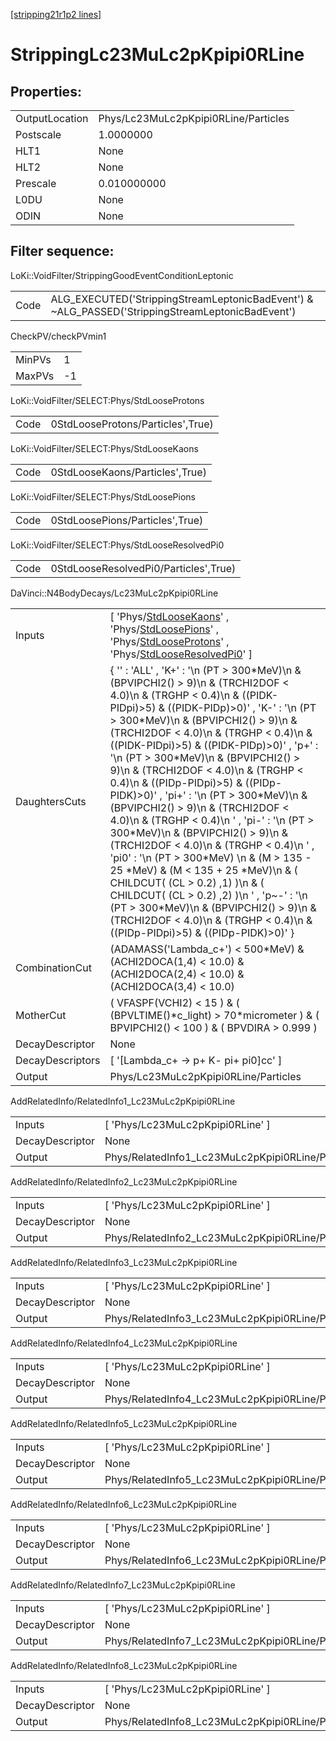 [[stripping21r1p2 lines]](./stripping21r1p2-index)

# StrippingLc23MuLc2pKpipi0RLine

## Properties:

|                |                                      |
|----------------|--------------------------------------|
| OutputLocation | Phys/Lc23MuLc2pKpipi0RLine/Particles |
| Postscale      | 1.0000000                            |
| HLT1           | None                                 |
| HLT2           | None                                 |
| Prescale       | 0.010000000                          |
| L0DU           | None                                 |
| ODIN           | None                                 |

## Filter sequence:

LoKi::VoidFilter/StrippingGoodEventConditionLeptonic

|      |                                                                                                  |
|------|--------------------------------------------------------------------------------------------------|
| Code | ALG_EXECUTED('StrippingStreamLeptonicBadEvent') & ~ALG_PASSED('StrippingStreamLeptonicBadEvent') |

CheckPV/checkPVmin1

|        |     |
|--------|-----|
| MinPVs | 1   |
| MaxPVs | -1  |

LoKi::VoidFilter/SELECT:Phys/StdLooseProtons

|      |                                   |
|------|-----------------------------------|
| Code | 0StdLooseProtons/Particles',True) |

LoKi::VoidFilter/SELECT:Phys/StdLooseKaons

|      |                                 |
|------|---------------------------------|
| Code | 0StdLooseKaons/Particles',True) |

LoKi::VoidFilter/SELECT:Phys/StdLoosePions

|      |                                 |
|------|---------------------------------|
| Code | 0StdLoosePions/Particles',True) |

LoKi::VoidFilter/SELECT:Phys/StdLooseResolvedPi0

|      |                                       |
|------|---------------------------------------|
| Code | 0StdLooseResolvedPi0/Particles',True) |

DaVinci::N4BodyDecays/Lc23MuLc2pKpipi0RLine

|                  |                                                                                                                                                                                                                                                                                                                                                                                                                                                                                                                                                                                                                                                                                                                                                                                                                                                                                                                                                       |
|------------------|-------------------------------------------------------------------------------------------------------------------------------------------------------------------------------------------------------------------------------------------------------------------------------------------------------------------------------------------------------------------------------------------------------------------------------------------------------------------------------------------------------------------------------------------------------------------------------------------------------------------------------------------------------------------------------------------------------------------------------------------------------------------------------------------------------------------------------------------------------------------------------------------------------------------------------------------------------|
| Inputs           | [ 'Phys/[StdLooseKaons](./stripping21r1p2-commonparticles-stdloosekaons)' , 'Phys/[StdLoosePions](./stripping21r1p2-commonparticles-stdloosepions)' , 'Phys/[StdLooseProtons](./stripping21r1p2-commonparticles-stdlooseprotons)' , 'Phys/[StdLooseResolvedPi0](./stripping21r1p2-commonparticles-stdlooseresolvedpi0)' ]                                                                                                                                                                                                                                                                                                                                                                                                                                                                                                                                                                                                                           |
| DaughtersCuts    | { '' : 'ALL' , 'K+' : '\n (PT \> 300\*MeV)\n & (BPVIPCHI2() \> 9)\n & (TRCHI2DOF \< 4.0)\n & (TRGHP \< 0.4)\n & ((PIDK-PIDpi)\>5) & ((PIDK-PIDp)\>0)' , 'K-' : '\n (PT \> 300\*MeV)\n & (BPVIPCHI2() \> 9)\n & (TRCHI2DOF \< 4.0)\n & (TRGHP \< 0.4)\n & ((PIDK-PIDpi)\>5) & ((PIDK-PIDp)\>0)' , 'p+' : '\n (PT \> 300\*MeV)\n & (BPVIPCHI2() \> 9)\n & (TRCHI2DOF \< 4.0)\n & (TRGHP \< 0.4)\n & ((PIDp-PIDpi)\>5) & ((PIDp-PIDK)\>0)' , 'pi+' : '\n (PT \> 300\*MeV)\n & (BPVIPCHI2() \> 9)\n & (TRCHI2DOF \< 4.0)\n & (TRGHP \< 0.4)\n ' , 'pi-' : '\n (PT \> 300\*MeV)\n & (BPVIPCHI2() \> 9)\n & (TRCHI2DOF \< 4.0)\n & (TRGHP \< 0.4)\n ' , 'pi0' : '\n (PT \> 300\*MeV) \n & (M \> 135 - 25 \*MeV) & (M \< 135 + 25 \*MeV)\n & ( CHILDCUT( (CL \> 0.2) ,1) )\n & ( CHILDCUT( (CL \> 0.2) ,2) )\n ' , 'p~-' : '\n (PT \> 300\*MeV)\n & (BPVIPCHI2() \> 9)\n & (TRCHI2DOF \< 4.0)\n & (TRGHP \< 0.4)\n & ((PIDp-PIDpi)\>5) & ((PIDp-PIDK)\>0)' } |
| CombinationCut   | (ADAMASS('Lambda_c+') \< 500\*MeV) & (ACHI2DOCA(1,4) \< 10.0) & (ACHI2DOCA(2,4) \< 10.0) & (ACHI2DOCA(3,4) \< 10.0)                                                                                                                                                                                                                                                                                                                                                                                                                                                                                                                                                                                                                                                                                                                                                                                                                                   |
| MotherCut        | ( VFASPF(VCHI2) \< 15 ) & ( (BPVLTIME()\*c_light) \> 70\*micrometer ) & ( BPVIPCHI2() \< 100 ) & ( BPVDIRA \> 0.999 )                                                                                                                                                                                                                                                                                                                                                                                                                                                                                                                                                                                                                                                                                                                                                                                                                                 |
| DecayDescriptor  | None                                                                                                                                                                                                                                                                                                                                                                                                                                                                                                                                                                                                                                                                                                                                                                                                                                                                                                                                                  |
| DecayDescriptors | [ '[Lambda_c+ -\> p+ K- pi+ pi0]cc' ]                                                                                                                                                                                                                                                                                                                                                                                                                                                                                                                                                                                                                                                                                                                                                                                                                                                                                                             |
| Output           | Phys/Lc23MuLc2pKpipi0RLine/Particles                                                                                                                                                                                                                                                                                                                                                                                                                                                                                                                                                                                                                                                                                                                                                                                                                                                                                                                  |

AddRelatedInfo/RelatedInfo1_Lc23MuLc2pKpipi0RLine

|                 |                                                   |
|-----------------|---------------------------------------------------|
| Inputs          | [ 'Phys/Lc23MuLc2pKpipi0RLine' ]                |
| DecayDescriptor | None                                              |
| Output          | Phys/RelatedInfo1_Lc23MuLc2pKpipi0RLine/Particles |

AddRelatedInfo/RelatedInfo2_Lc23MuLc2pKpipi0RLine

|                 |                                                   |
|-----------------|---------------------------------------------------|
| Inputs          | [ 'Phys/Lc23MuLc2pKpipi0RLine' ]                |
| DecayDescriptor | None                                              |
| Output          | Phys/RelatedInfo2_Lc23MuLc2pKpipi0RLine/Particles |

AddRelatedInfo/RelatedInfo3_Lc23MuLc2pKpipi0RLine

|                 |                                                   |
|-----------------|---------------------------------------------------|
| Inputs          | [ 'Phys/Lc23MuLc2pKpipi0RLine' ]                |
| DecayDescriptor | None                                              |
| Output          | Phys/RelatedInfo3_Lc23MuLc2pKpipi0RLine/Particles |

AddRelatedInfo/RelatedInfo4_Lc23MuLc2pKpipi0RLine

|                 |                                                   |
|-----------------|---------------------------------------------------|
| Inputs          | [ 'Phys/Lc23MuLc2pKpipi0RLine' ]                |
| DecayDescriptor | None                                              |
| Output          | Phys/RelatedInfo4_Lc23MuLc2pKpipi0RLine/Particles |

AddRelatedInfo/RelatedInfo5_Lc23MuLc2pKpipi0RLine

|                 |                                                   |
|-----------------|---------------------------------------------------|
| Inputs          | [ 'Phys/Lc23MuLc2pKpipi0RLine' ]                |
| DecayDescriptor | None                                              |
| Output          | Phys/RelatedInfo5_Lc23MuLc2pKpipi0RLine/Particles |

AddRelatedInfo/RelatedInfo6_Lc23MuLc2pKpipi0RLine

|                 |                                                   |
|-----------------|---------------------------------------------------|
| Inputs          | [ 'Phys/Lc23MuLc2pKpipi0RLine' ]                |
| DecayDescriptor | None                                              |
| Output          | Phys/RelatedInfo6_Lc23MuLc2pKpipi0RLine/Particles |

AddRelatedInfo/RelatedInfo7_Lc23MuLc2pKpipi0RLine

|                 |                                                   |
|-----------------|---------------------------------------------------|
| Inputs          | [ 'Phys/Lc23MuLc2pKpipi0RLine' ]                |
| DecayDescriptor | None                                              |
| Output          | Phys/RelatedInfo7_Lc23MuLc2pKpipi0RLine/Particles |

AddRelatedInfo/RelatedInfo8_Lc23MuLc2pKpipi0RLine

|                 |                                                   |
|-----------------|---------------------------------------------------|
| Inputs          | [ 'Phys/Lc23MuLc2pKpipi0RLine' ]                |
| DecayDescriptor | None                                              |
| Output          | Phys/RelatedInfo8_Lc23MuLc2pKpipi0RLine/Particles |
